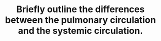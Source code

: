 ---
title: "Briefly outline the differences between the pulmonary circulation and the systemic circulation."
entityType: SAQ
exam: PEX
college: ANZCA
year: 2015
sitting: B
question: 9
passRate: 56
EC_expectedDomains:
- "Question 9 is a challenging question."
- "It asks the candidate to briefly compare characteristics of the pulmonary and systemic circulation."
- "It is important with a question like this to use several strategies: The first strategy is to utilize two columns for the comparison, one labelled systemic circulation and the other pulmonary circulation."
- "The second is to outline the comparisons in a summarized fashion as there are potentially many facts to discuss in a 10 minute time frame."
- "These include anatomy (macroscopic and microscopic), typical physiological variables (numeric with brief written rationale), blood flow distribution (referring to effects of gravity, anatomical pressures in thorax and cardiac and breathing cycle influences), determinants of vascular resistance (differential influence of gases, pH, arterial pressures, hormones, metabolic, autonomic), as well as predominant function and special functions of the two circulations."
---